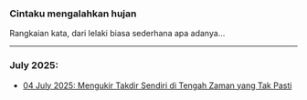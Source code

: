 ### Cintaku mengalahkan hujan

Rangkaian kata, dari lelaki biasa sederhana apa adanya...
_______________________________________________________________________________


### July 2025:



* [04 July 2025: Mengukir Takdir Sendiri di Tengah Zaman yang Tak Pasti](https://ceviherdianinsight.github.io/Mengukir-Takdir-Sendiri-di-Tengah-Zaman-yang-Tak-Pasti/)









